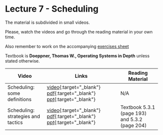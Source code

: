 # Lecture 7 - Scheduling

The material is subdivided in small videos.

Please, watch the videos and go through the reading material in your own time.

Also remember to work on the accompanying [exercises sheet](../exercises/EXERCISES7.html)

Textbook is **Doeppner, Thomas W., Operating Systems in Depth** unless stated otherwise.

| Video                   | Links                     |        Reading Material                                                                                                                                                                                      |
|-------------------------|---------------------------|----------------------------------------------------------------------------------------------------------------------------------------------------------------------------------------------|
| Scheduling: some definitions | [video](){:target="_blank"}  [pdf](){:target="_blank"}  [ppt](){:target="_blank"}  | N/A |
| Scheduling: strategies and tactics | [video](){:target="_blank"}  [pdf](){:target="_blank"}  [ppt](){:target="_blank"}  | Textbook 5.3.1 (page 193) and 5.3.2 (page 204) |

